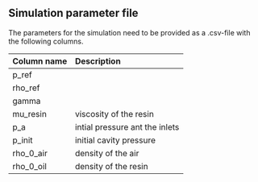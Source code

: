 ## Simulation parameter file
The parameters for the simulation need to be provided as a .csv-file with the following columns.

| Column name | Description |
| :--- | :--- |
| p_ref | |
|rho_ref | |
| gamma | |
| mu_resin | viscosity of the resin|
| p_a | intial pressure ant the inlets |
| p_init | initial cavity pressure |
| rho_0_air | density of the air |
| rho_0_oil | density of the resin |

